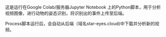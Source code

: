 这是运行在Google Colab/服务器Jupyter Notebook 上的Python脚本，用于分析视频图像，进行动物的姿态识别，将识别出的事件上传至后端。

Process脚本运行后，会自动从后端（域名star-eyes.cloud)中下载并分析新的视频。

